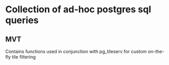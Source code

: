 # Collection of ad-hoc postgres sql queries 

## MVT

Contains functions used in conjunction with pg_tileserv for custom on-the-fly tile filtering 